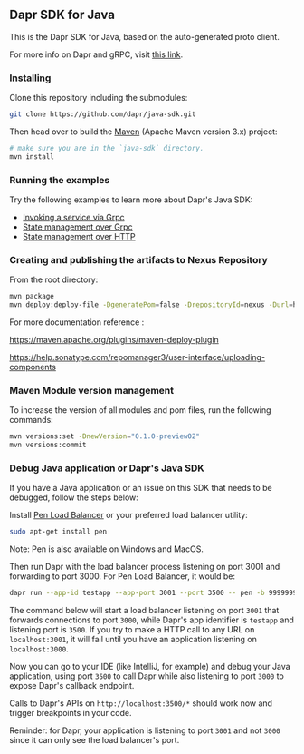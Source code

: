 ## Dapr SDK for Java

This is the Dapr SDK for Java, based on the auto-generated proto client.<br>

For more info on Dapr and gRPC, visit [this link](https://github.com/dapr/docs/tree/master/howto/create-grpc-app).

### Installing

Clone this repository including the submodules:

```sh
git clone https://github.com/dapr/java-sdk.git
```

Then head over to build the [Maven](https://maven.apache.org/install.html) (Apache Maven version 3.x) project:

```sh
# make sure you are in the `java-sdk` directory.
mvn install
```

### Running the examples
Try the following examples to learn more about Dapr's Java SDK:
* [Invoking a service via Grpc](./examples/src/main/java/io/dapr/examples/invoke/grpc)
* [State management over Grpc](./examples/src/main/java/io/dapr/examples/state/grpc)
* [State management over HTTP](./examples/src/main/java/io/dapr/examples/state/http)

### Creating and publishing the artifacts to Nexus Repository
From the root directory:

```sh
mvn package
mvn deploy:deploy-file -DgeneratePom=false -DrepositoryId=nexus -Durl=http://localhost:8081/repository/maven-releases -DpomFile=pom.xml -Dfile=target/client-0.1.0-preview.jar
```
For more documentation reference :

https://maven.apache.org/plugins/maven-deploy-plugin

https://help.sonatype.com/repomanager3/user-interface/uploading-components

### Maven Module version management
To increase the version of all modules and pom files, run the following commands:

```sh
mvn versions:set -DnewVersion="0.1.0-preview02"
mvn versions:commit
```

### Debug Java application or Dapr's Java SDK
If you have a Java application or an issue on this SDK that needs to be debugged, follow the steps below:

Install [Pen Load Balancer](https://sourceforge.net/projects/penloadbalancer/) or your preferred load balancer utility:
```sh
sudo apt-get install pen
```
Note: Pen is also available on Windows and MacOS.

Then run Dapr with the load balancer process listening on port 3001 and forwarding to port 3000. For Pen Load Balancer, it would be:
```sh
dapr run --app-id testapp --app-port 3001 --port 3500 -- pen -b 99999999 -f localhost:3001 localhost:3000
```

The command below will start a load balancer listening on port `3001` that forwards connections to port `3000`, while Dapr's app identifier is `testapp` and listening port is `3500`. If you try to make a HTTP call to any URL on `localhost:3001`, it will fail until you have an application listening on `localhost:3000`.

Now you can go to your IDE (like IntelliJ, for example) and debug your Java application, using port `3500` to call Dapr while also listening to port `3000` to expose Dapr's callback endpoint.

Calls to Dapr's APIs on `http://localhost:3500/*` should work now and trigger breakpoints in your code.

Reminder: for Dapr, your application is listening to port `3001` and not `3000` since it can only see the load balancer's port.